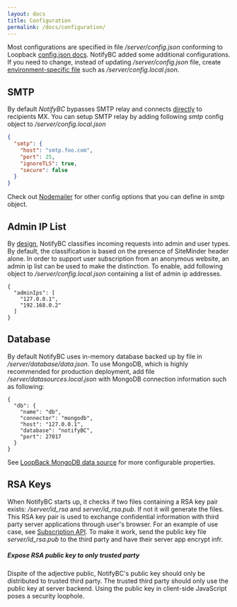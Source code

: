 ```yaml
---
layout: docs
title: Configuration
permalink: /docs/configuration/
---
```

Most configurations are specified in file */server/config.json* conforming to Loopback [config.json docs](https://docs.strongloop.com/display/public/LB/config.json). NotifyBC added some additional configurations. If you need to change, instead of updating */server/config.json* file, create [environment-specific file](https://docs.strongloop.com/display/public/LB/config.json#config.json-Environment-specificsettings) such as */server/config.local.json*.  

## SMTP
By default *NotifyBC* bypasses SMTP relay and connects [directly](https://github.com/nodemailer/nodemailer#set-up-smtp) to recipients MX. You can setup SMTP relay by adding following *smtp* config object to */server/config.local.json*

```json
{
  "smtp": {
    "host": "smtp.foo.com",
    "port": 25,
    "ignoreTLS": true,
    "secure": false
  }
}
```
Check out [Nodemailer](https://github.com/nodemailer/nodemailer#set-up-smtp) for other config options that you can define in *smtp* object.

## Admin IP List
By [design](../overview/#architecture), NotifyBC classifies incoming requests into admin and user types. By default, the classification is based on the presence of SiteMinder header alone. In order to support user subscription from an anonymous website, an admin ip list can be used to make the distinction. To enable, add following object to */server/config.local.json* containing a list of admin ip addresses.

```
{
  "adminIps": [
    "127.0.0.1",
    "192.168.0.2"
  ]
}
```

## Database
By default NotifyBC uses in-memory database backed up by file in */server/database/data.json*. To use MongoDB, which is highly recommended for production deployment, add file */server/datasources.local.json* with MongoDB connection information such as following:

 ```
 {
   "db": {
     "name": "db",
     "connector": "mongodb",
     "host": "127.0.0.1",
     "database": "notifyBC",
     "port": 27017
   }
 }
 ```
 
See [LoopBack MongoDB data source](https://docs.strongloop.com/display/public/LB/MongoDB+connector#MongoDBconnector-CreatingaMongoDBdatasource) for more configurable properties.  

## RSA Keys
When NotifyBC starts up, it checks if two files containing a RSA key pair exists: */server/id_rsa* and *server/id_rsa.pub*. If not it will generate the files. This RSA key pair is used to exchange confidential information with third party server applications through user's browser. For an example of use case, see [Subscription API](../api-subscription/). To make it work, send the public key file *server/id_rsa.pub* to the third party and have their server app encrypt infr. 

<div class="note warning">
  <h5>Expose RSA public key to only trusted party</h5>
  <p>Dispite of the adjective public, NotifyBC's public key should only be distributed to trusted third party. The trusted third party should only use the public key at server backend. Using the public key in client-side JavaScript poses a security loophole.</p>
</div>
